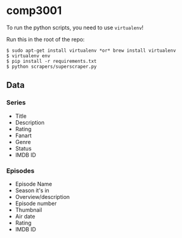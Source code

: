 # comp3001

To run the python scripts, you need to use `virtualenv`!

Run this in the root of the repo:

```
$ sudo apt-get install virtualenv *or* brew install virtualenv
$ virtualenv env
$ pip install -r requirements.txt
$ python scrapers/superscraper.py
```

## Data

### Series

 - Title
 - Description
 - Rating
 - Fanart
 - Genre
 - Status
 - IMDB ID

### Episodes

 - Episode Name
 - Season it's in
 - Overview/description
 - Episode number
 - Thumbnail
 - Air date
 - Rating
 - IMDB ID
